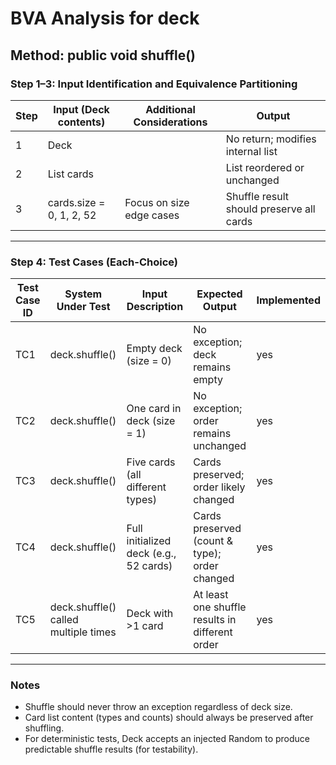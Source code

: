 # BVA Analysis for deck

## Method: public void shuffle()

### Step 1–3: Input Identification and Equivalence Partitioning

| Step | Input (Deck contents)         | Additional Considerations       | Output                          |
|------|-------------------------------|----------------------------------|----------------------------------|
| 1    | Deck                          |                                  | No return; modifies internal list |
| 2    | List<Card> cards              |                                  | List reordered or unchanged       |
| 3    | cards.size = 0, 1, 2, 52   | Focus on size edge cases         | Shuffle result should preserve all cards |

---

### Step 4: Test Cases (Each-Choice)

| Test Case ID | System Under Test      | Input Description                   | Expected Output                                                            | Implemented |
|--------------|------------------------|--------------------------------------|-----------------------------------------------------------------------------|-------------|
| TC1          | deck.shuffle()       | Empty deck (size = 0)              | No exception; deck remains empty                                           |   yes   |
| TC2          | deck.shuffle()       | One card in deck (size = 1)        | No exception; order remains unchanged                                      |   yes  |                           
| TC3          | deck.shuffle()       | Five cards (all different types)     | Cards preserved; order likely changed                                      |  yes   |
| TC4          | deck.shuffle()       | Full initialized deck (e.g., 52 cards) | Cards preserved (count & type); order changed                             |   yes   |
| TC5          | deck.shuffle() called multiple times | Deck with >1 card        | At least one shuffle results in different order                            |  yes    |

---

### Notes

- Shuffle should never throw an exception regardless of deck size.
- Card list content (types and counts) should always be preserved after shuffling.
- For deterministic tests, Deck accepts an injected Random to produce predictable shuffle results (for testability).
